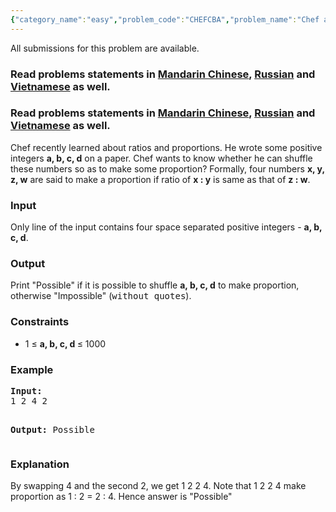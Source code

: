 ```yaml
---
{"category_name":"easy","problem_code":"CHEFCBA","problem_name":"Chef and Proportion","languages_supported":{"0":"ADA","1":"ASM","2":"BASH","3":"BF","4":"C","5":"C99 strict","6":"CAML","7":"CLOJ","8":"CLPS","9":"CPP 4.3.2","10":"CPP 4.9.2","11":"CPP14","12":"CS2","13":"D","14":"ERL","15":"FORT","16":"FS","17":"GO","18":"HASK","19":"ICK","20":"ICON","21":"JAVA","22":"JS","23":"LISP clisp","24":"LISP sbcl","25":"LUA","26":"NEM","27":"NICE","28":"NODEJS","29":"PAS fpc","30":"PAS gpc","31":"PERL","32":"PERL6","33":"PHP","34":"PIKE","35":"PRLG","36":"PYPY","37":"PYTH","38":"PYTH 3.4","39":"RUBY","40":"SCALA","41":"SCM chicken","42":"SCM guile","43":"SCM qobi","44":"ST","45":"TCL","46":"TEXT","47":"WSPC"},"max_timelimit":1,"source_sizelimit":50000,"problem_author":"mgch","problem_tester":"karanaggarwal","date_added":"10-07-2016","tags":{"0":"ad","1":"cook72","2":"mgch","3":"simple"},"editorial_url":"http://discuss.codechef.com/problems/CHEFCBA","time":{"view_start_date":1469385000,"submit_start_date":1469385000,"visible_start_date":1469385000,"end_date":1735669800},"layout":"problem"}
---
```

<span class="solution-visible-txt">All submissions for this problem are available.</span><h3>Read problems statements in <a href="/download/translated/COOK72/mandarin/CHEFCBA.pdf" target="_blank">Mandarin Chinese</a>, <a href="/download/translated/COOK72/russian/CHEFCBA.pdf" target="_blank">Russian</a> and <a href="/download/translated/COOK72/vietnamese/CHEFCBA.pdf" target="_blank">Vietnamese</a> as well.</h3>
<h3>Read problems statements in <a href="/download/translated/COOK72/mandarin/CHEFCBA.pdf" target="_blank">Mandarin Chinese</a>, <a href="/download/translated/COOK72/russian/CHEFCBA.pdf" target="_blank">Russian</a> and <a href="/download/translated/COOK72/vietnamese/CHEFCBA.pdf" target="_blank">Vietnamese</a> as well.</h3>
<p>Chef recently learned about ratios and proportions. He wrote some positive integers <b>a, b, c, d</b> on a paper. Chef wants to know whether he can shuffle these numbers so as to make some proportion? Formally, four numbers <b>x, y, z, w</b> are said to make a proportion if ratio of <b>x : y</b> is same as that of <b>z : w</b>.</p>
<h3>Input</h3>
<p>Only line of the input contains four space separated positive integers - <b>a, b, c, d</b>.</p>
<h3>Output</h3>
<p>Print "Possible" if it is possible to shuffle <b>a, b, c, d</b> to make proportion, otherwise "Impossible" (<tt>without quotes</tt>).</p>
<h3>Constraints</h3>
<ul>
<li>1 ≤ <b>a, b, c, d </b> ≤ 1000</li>
</ul>
<h3>Example</h3>
<pre><b>Input:</b>
1 2 4 2

<b>Output:</b>
Possible
</pre>
<h3>Explanation</h3>
<p>By swapping 4 and the second 2, we get 1 2 2 4. Note that 1 2 2 4 make proportion as 1 : 2 = 2 : 4. Hence answer is "Possible"</p>
